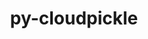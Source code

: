 ---
title: "py-cloudpickle"
layout: cache
categories: [package, v0.18]
meta: {"versions": ["1.6.0"], "compilers": ["gcc@=7.5.0"], "oss": ["ubuntu18.04"], "platforms": ["linux"], "targets": ["x86_64"], "stacks": ["e4s"], "num_specs": 2, "num_specs_by_stack": {"e4s": 2}}
spec_details: [{"hash": "iy4xxl2eyvnvsponswolvvo5velzqrhm", "compiler": "gcc@=7.5.0", "versions": ["1.6.0"], "os": "ubuntu18.04", "platform": "linux", "target": "x86_64", "variants": [], "stacks": ["e4s"], "size": "-", "tarball": "https://binaries.spack.io/releases/v0.18/build_cache/linux-ubuntu18.04-x86_64/gcc-7.5.0/py-cloudpickle-1.6.0/linux-ubuntu18.04-x86_64-gcc-7.5.0-py-cloudpickle-1.6.0-iy4xxl2eyvnvsponswolvvo5velzqrhm.spack"}, {"hash": "ntpu6plofvrurhrpbqzzvvkq7ryc4ah4", "compiler": "gcc@=7.5.0", "versions": ["1.6.0"], "os": "ubuntu18.04", "platform": "linux", "target": "x86_64", "variants": [], "stacks": ["e4s"], "size": "-", "tarball": "https://binaries.spack.io/releases/v0.18/build_cache/linux-ubuntu18.04-x86_64/gcc-7.5.0/py-cloudpickle-1.6.0/linux-ubuntu18.04-x86_64-gcc-7.5.0-py-cloudpickle-1.6.0-ntpu6plofvrurhrpbqzzvvkq7ryc4ah4.spack"}]
---